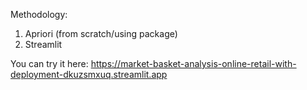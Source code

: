 Methodology:

1. Apriori (from scratch/using package)
2. Streamlit


You can try it here: https://market-basket-analysis-online-retail-with-deployment-dkuzsmxuq.streamlit.app
